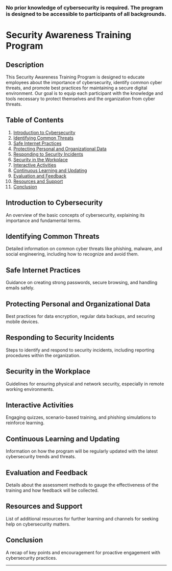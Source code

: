 

### No prior knowledge of cybersecurity is required. The program is designed to be accessible to participants of all backgrounds.
# Security Awareness Training Program


## Description
This Security Awareness Training Program is designed to educate employees about the importance of cybersecurity, identify common cyber threats, and promote best practices for maintaining a secure digital environment. Our goal is to equip each participant with the knowledge and tools necessary to protect themselves and the organization from cyber threats.

## Table of Contents
1. [Introduction to Cybersecurity](#introduction-to-cybersecurity)
2. [Identifying Common Threats](#identifying-common-threats)
3. [Safe Internet Practices](#safe-internet-practices)
4. [Protecting Personal and Organizational Data](#protecting-personal-and-organizational-data)
5. [Responding to Security Incidents](#responding-to-security-incidents)
6. [Security in the Workplace](#security-in-the-workplace)
7. [Interactive Activities](#interactive-activities)
8. [Continuous Learning and Updating](#continuous-learning-and-updating)
9. [Evaluation and Feedback](#evaluation-and-feedback)
10. [Resources and Support](#resources-and-support)
11. [Conclusion](#conclusion)

## Introduction to Cybersecurity
An overview of the basic concepts of cybersecurity, explaining its importance and fundamental terms.

## Identifying Common Threats
Detailed information on common cyber threats like phishing, malware, and social engineering, including how to recognize and avoid them.

## Safe Internet Practices
Guidance on creating strong passwords, secure browsing, and handling emails safely.

## Protecting Personal and Organizational Data
Best practices for data encryption, regular data backups, and securing mobile devices.

## Responding to Security Incidents
Steps to identify and respond to security incidents, including reporting procedures within the organization.

## Security in the Workplace
Guidelines for ensuring physical and network security, especially in remote working environments.

## Interactive Activities
Engaging quizzes, scenario-based training, and phishing simulations to reinforce learning.

## Continuous Learning and Updating
Information on how the program will be regularly updated with the latest cybersecurity trends and threats.

## Evaluation and Feedback
Details about the assessment methods to gauge the effectiveness of the training and how feedback will be collected.

## Resources and Support
List of additional resources for further learning and channels for seeking help on cybersecurity matters.

## Conclusion
A recap of key points and encouragement for proactive engagement with cybersecurity practices.

---







